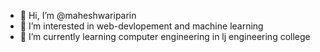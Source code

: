 - 👋 Hi, I’m @maheshwariparin
- 👀 I’m interested in web-devlopement and machine learning
- 🌱 I’m currently learning computer engineering in lj engineering college
    

<!---
maheshwariparin/maheshwariparin is a ✨ special ✨ repository because its `README.md` (this file) appears on your GitHub profile.
You can click the Preview link to take a look at your changes.
--->
